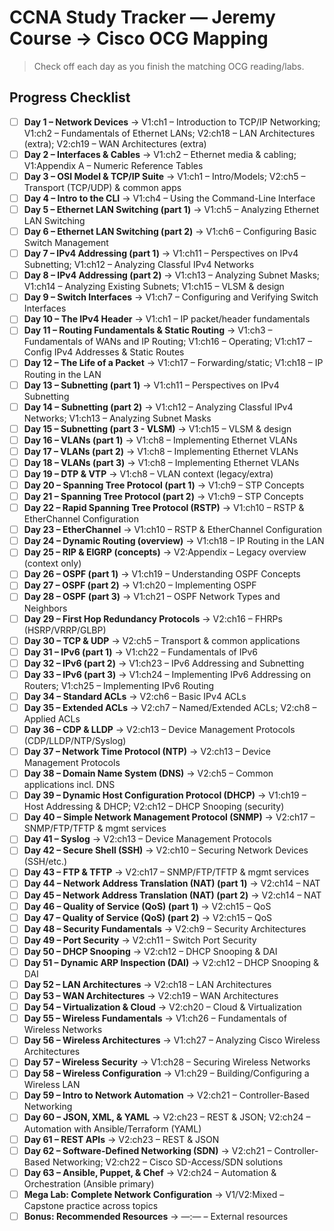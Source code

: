 # CCNA Study Tracker — Jeremy Course → Cisco OCG Mapping

> Check off each day as you finish the matching OCG reading/labs.

## Progress Checklist
- [ ] **Day 1 – Network Devices** → V1:ch1 – Introduction to TCP/IP Networking; V1:ch2 – Fundamentals of Ethernet LANs; V2:ch18 – LAN Architectures (extra); V2:ch19 – WAN Architectures (extra)
- [ ] **Day 2 – Interfaces & Cables** → V1:ch2 – Ethernet media & cabling; V1:Appendix A – Numeric Reference Tables
- [ ] **Day 3 – OSI Model & TCP/IP Suite** → V1:ch1 – Intro/Models; V2:ch5 – Transport (TCP/UDP) & common apps
- [ ] **Day 4 – Intro to the CLI** → V1:ch4 – Using the Command-Line Interface
- [ ] **Day 5 – Ethernet LAN Switching (part 1)** → V1:ch5 – Analyzing Ethernet LAN Switching
- [ ] **Day 6 – Ethernet LAN Switching (part 2)** → V1:ch6 – Configuring Basic Switch Management
- [ ] **Day 7 – IPv4 Addressing (part 1)** → V1:ch11 – Perspectives on IPv4 Subnetting; V1:ch12 – Analyzing Classful IPv4 Networks
- [ ] **Day 8 – IPv4 Addressing (part 2)** → V1:ch13 – Analyzing Subnet Masks; V1:ch14 – Analyzing Existing Subnets; V1:ch15 – VLSM & design
- [ ] **Day 9 – Switch Interfaces** → V1:ch7 – Configuring and Verifying Switch Interfaces
- [ ] **Day 10 – The IPv4 Header** → V1:ch1 – IP packet/header fundamentals
- [ ] **Day 11 – Routing Fundamentals & Static Routing** → V1:ch3 – Fundamentals of WANs and IP Routing; V1:ch16 – Operating; V1:ch17 – Config IPv4 Addresses & Static Routes
- [ ] **Day 12 – The Life of a Packet** → V1:ch17 – Forwarding/static; V1:ch18 – IP Routing in the LAN
- [ ] **Day 13 – Subnetting (part 1)** → V1:ch11 – Perspectives on IPv4 Subnetting
- [ ] **Day 14 – Subnetting (part 2)** → V1:ch12 – Analyzing Classful IPv4 Networks; V1:ch13 – Analyzing Subnet Masks
- [ ] **Day 15 – Subnetting (part 3 - VLSM)** → V1:ch15 – VLSM & design
- [ ] **Day 16 – VLANs (part 1)** → V1:ch8 – Implementing Ethernet VLANs
- [ ] **Day 17 – VLANs (part 2)** → V1:ch8 – Implementing Ethernet VLANs
- [ ] **Day 18 – VLANs (part 3)** → V1:ch8 – Implementing Ethernet VLANs
- [ ] **Day 19 – DTP & VTP** → V1:ch8 – VLAN context (legacy/extra)
- [ ] **Day 20 – Spanning Tree Protocol (part 1)** → V1:ch9 – STP Concepts
- [ ] **Day 21 – Spanning Tree Protocol (part 2)** → V1:ch9 – STP Concepts
- [ ] **Day 22 – Rapid Spanning Tree Protocol (RSTP)** → V1:ch10 – RSTP & EtherChannel Configuration
- [ ] **Day 23 – EtherChannel** → V1:ch10 – RSTP & EtherChannel Configuration
- [ ] **Day 24 – Dynamic Routing (overview)** → V1:ch18 – IP Routing in the LAN
- [ ] **Day 25 – RIP & EIGRP (concepts)** → V2:Appendix – Legacy overview (context only)
- [ ] **Day 26 – OSPF (part 1)** → V1:ch19 – Understanding OSPF Concepts
- [ ] **Day 27 – OSPF (part 2)** → V1:ch20 – Implementing OSPF
- [ ] **Day 28 – OSPF (part 3)** → V1:ch21 – OSPF Network Types and Neighbors
- [ ] **Day 29 – First Hop Redundancy Protocols** → V2:ch16 – FHRPs (HSRP/VRRP/GLBP)
- [ ] **Day 30 – TCP & UDP** → V2:ch5 – Transport & common applications
- [ ] **Day 31 – IPv6 (part 1)** → V1:ch22 – Fundamentals of IPv6
- [ ] **Day 32 – IPv6 (part 2)** → V1:ch23 – IPv6 Addressing and Subnetting
- [ ] **Day 33 – IPv6 (part 3)** → V1:ch24 – Implementing IPv6 Addressing on Routers; V1:ch25 – Implementing IPv6 Routing
- [ ] **Day 34 – Standard ACLs** → V2:ch6 – Basic IPv4 ACLs
- [ ] **Day 35 – Extended ACLs** → V2:ch7 – Named/Extended ACLs; V2:ch8 – Applied ACLs
- [ ] **Day 36 – CDP & LLDP** → V2:ch13 – Device Management Protocols (CDP/LLDP/NTP/Syslog)
- [ ] **Day 37 – Network Time Protocol (NTP)** → V2:ch13 – Device Management Protocols
- [ ] **Day 38 – Domain Name System (DNS)** → V2:ch5 – Common applications incl. DNS
- [ ] **Day 39 – Dynamic Host Configuration Protocol (DHCP)** → V1:ch19 – Host Addressing & DHCP; V2:ch12 – DHCP Snooping (security)
- [ ] **Day 40 – Simple Network Management Protocol (SNMP)** → V2:ch17 – SNMP/FTP/TFTP & mgmt services
- [ ] **Day 41 – Syslog** → V2:ch13 – Device Management Protocols
- [ ] **Day 42 – Secure Shell (SSH)** → V2:ch10 – Securing Network Devices (SSH/etc.)
- [ ] **Day 43 – FTP & TFTP** → V2:ch17 – SNMP/FTP/TFTP & mgmt services
- [ ] **Day 44 – Network Address Translation (NAT) (part 1)** → V2:ch14 – NAT
- [ ] **Day 45 – Network Address Translation (NAT) (part 2)** → V2:ch14 – NAT
- [ ] **Day 46 – Quality of Service (QoS) (part 1)** → V2:ch15 – QoS
- [ ] **Day 47 – Quality of Service (QoS) (part 2)** → V2:ch15 – QoS
- [ ] **Day 48 – Security Fundamentals** → V2:ch9 – Security Architectures
- [ ] **Day 49 – Port Security** → V2:ch11 – Switch Port Security
- [ ] **Day 50 – DHCP Snooping** → V2:ch12 – DHCP Snooping & DAI
- [ ] **Day 51 – Dynamic ARP Inspection (DAI)** → V2:ch12 – DHCP Snooping & DAI
- [ ] **Day 52 – LAN Architectures** → V2:ch18 – LAN Architectures
- [ ] **Day 53 – WAN Architectures** → V2:ch19 – WAN Architectures
- [ ] **Day 54 – Virtualization & Cloud** → V2:ch20 – Cloud & Virtualization
- [ ] **Day 55 – Wireless Fundamentals** → V1:ch26 – Fundamentals of Wireless Networks
- [ ] **Day 56 – Wireless Architectures** → V1:ch27 – Analyzing Cisco Wireless Architectures
- [ ] **Day 57 – Wireless Security** → V1:ch28 – Securing Wireless Networks
- [ ] **Day 58 – Wireless Configuration** → V1:ch29 – Building/Configuring a Wireless LAN
- [ ] **Day 59 – Intro to Network Automation** → V2:ch21 – Controller-Based Networking
- [ ] **Day 60 – JSON, XML, & YAML** → V2:ch23 – REST & JSON; V2:ch24 – Automation with Ansible/Terraform (YAML)
- [ ] **Day 61 – REST APIs** → V2:ch23 – REST & JSON
- [ ] **Day 62 – Software-Defined Networking (SDN)** → V2:ch21 – Controller-Based Networking; V2:ch22 – Cisco SD-Access/SDN solutions
- [ ] **Day 63 – Ansible, Puppet, & Chef** → V2:ch24 – Automation & Orchestration (Ansible primary)
- [ ] **Mega Lab: Complete Network Configuration** → V1/V2:Mixed – Capstone practice across topics
- [ ] **Bonus: Recommended Resources** → —:— – External resources